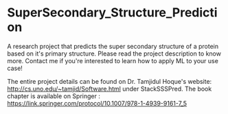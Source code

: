 # SuperSecondary_Structure_Prediction
A research project that predicts the super secondary structure of a protein based on it's primary structure.
Please read the project description to know more.
Contact me if you're interested to learn how to apply ML to your use case!

The entire project details can be found on Dr. Tamjidul Hoque's website: http://cs.uno.edu/~tamjid/Software.html under StackSSSPred.
The book chapter is available on Springer : https://link.springer.com/protocol/10.1007/978-1-4939-9161-7_5
